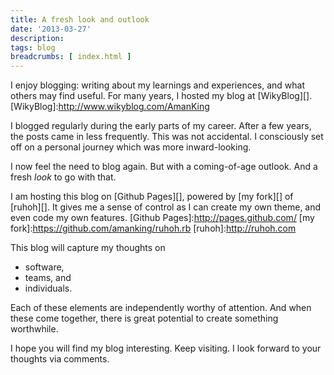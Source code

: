 ```yaml
---
title: A fresh look and outlook
date: '2013-03-27'
description:
tags: blog
breadcrumbs: [ index.html ]
---
```


I enjoy blogging: writing about my learnings and experiences, and what others may find useful. For many years, I hosted my blog at [WikyBlog][].
[WikyBlog]:http://www.wikyblog.com/AmanKing

I blogged regularly during the early parts of my career. After a few years, the posts came in less frequently. This was not accidental. I consciously set off on a personal journey which was more inward-looking.

I now feel the need to blog again. But with a coming-of-age outlook. And a fresh *look* to go with that.

I am hosting this blog on [Github Pages][], powered by [my fork][] of [ruhoh][]. It gives me a sense of control as I can create my own theme, and even code my own features.
[Github Pages]:http://pages.github.com/
[my fork]:https://github.com/amanking/ruhoh.rb
[ruhoh]:http://ruhoh.com

This blog will capture my thoughts on 

* software, 
* teams, and 
* individuals.

Each of these elements are independently worthy of attention. And when these come together, there is great potential to create something worthwhile.

I hope you will find my blog interesting. Keep visiting. I look forward to your thoughts via comments.